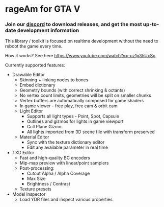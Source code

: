 # rageAm for GTA V

### Join our [discord](https://discord.gg/tn5NXB8zFd) to download releases, and get the most up-to-date development information

This library / toolkit is focused on realtime development without the need to reboot the game every time.

How it works? See here https://www.youtube.com/watch?v=-uz1p3hUxSo

Currently supported features:
* Drawable Editor
  * Skinning + linking nodes to bones
  * Embed dictionary
  * Geometry bounds (with correct shrinking & octants)
  * No vertex count limits, geometries will be split on smaller chunks
  * Vertex buffers are automatically composed for game shaders
  * In game viewer - free play, free cam & orbit cam
  * Light Editor
    * Supports all light types - Point, Spot, Capsule
    * Outlines and gizmos for lights in game viewport
    * Cull Plane Gizmo
    * All lights imported from 3D scene file with transform preserved
  * Material Editor
    * Sync with the texture dictionary editor
    * Edit any available parameter in real time
* TXD Editor
  * Fast and high-quality BC encoders
  * Mip-map preview with linear/point samplers
  * Post-processing:
    * Cutout Alpha / Alpha Coverage
    * Max Size
    * Brightness / Contrast
  * Texture presets
* Model Inspector
  * Load YDR files and inspect various properties
